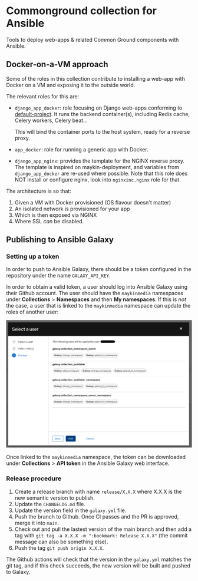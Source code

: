 # Commonground collection for Ansible

Tools to deploy web-apps & related Common Ground components with Ansible.

## Docker-on-a-VM approach

Some of the roles in this collection contribute to installing a web-app with Docker
on a VM and exposing it to the outside world.

The relevant roles for this are:

* `django_app_docker`: role focusing on Django web-apps conforming to [default-project](https://bitbucket.org/maykinmedia/default-project). It runs the backend container(s), including Redis cache, Celery workers,
  Celery beat...

  This will bind the container ports to the host system, ready for a reverse proxy.
  
* `app_docker`: role for running a generic app with Docker. 

* `django_app_nginx`: provides the template for the NGINX reverse proxy. The template
  is inspired on maykin-deployment, and variables from `django_app_docker` are re-used
  where possible. Note that this role does NOT install or configure nginx, look into
  `nginxinc.nginx` role for that.

The architecture is so that:

1. Given a VM with Docker provisioned (OS flavour doesn't matter)
2. An isolated network is provisioned for your app
3. Which is then exposed via NGINX
4. Where SSL _can_ be disabled.

## Publishing to Ansible Galaxy

### Setting up a token

In order to push to Ansible Galaxy, there should be a token configured in the repository under the name `GALAXY_API_KEY`. 

In order to obtain a valid token, a user should log into Ansible Galaxy using their Github account. The user should have the `maykinmedia` namespaces under **Collections** > **Namespaces** and then **My namespaces**. If this is *not* the case, a user that is linked to the `maykinmedia` namespace can update the roles of another user:

![Updating user role](_assets/galaxy-roles.png)

Once linked to the `maykinmedia` namespace, the token can be downloaded under **Collections** > **API token** in the Ansible Galaxy web interface.

### Release procedure

1. Create a release branch with name `release/X.X.X` where X.X.X is the new semantic version to publish.
1. Update the `CHANGELOG.md` file.
1. Update the version field in the `galaxy.yml` file.
1. Push the branch to Github. Once CI passes and the PR is approved, merge it into `main`.
1. Check out and pull the lastest version of the main branch and then add a tag with `git tag -a X.X.X -m ":bookmark: Release X.X.X"` (the commit message can also be something else).
1. Push the tag `git push origin X.X.X`.

The Github actions will check that the version in the `galaxy.yml` matches the git tag, and if this check succeeds, the new version will be built and pushed to Galaxy. 
